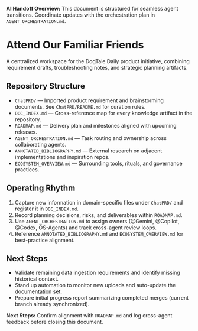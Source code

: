 <!-- AI Handoff Header -->
**AI Handoff Overview:** This document is structured for seamless agent transitions. Coordinate updates with the orchestration plan in `AGENT_ORCHESTRATION.md`.
<!-- /AI Handoff Header -->

# Attend Our Familiar Friends

A centralized workspace for the DogTale Daily product initiative, combining requirement drafts, troubleshooting notes, and strategic planning artifacts.

## Repository Structure

- `ChatPRD/` — Imported product requirement and brainstorming documents. See `ChatPRD/README.md` for curation rules.
- `DOC_INDEX.md` — Cross-reference map for every knowledge artifact in the repository.
- `ROADMAP.md` — Delivery plan and milestones aligned with upcoming releases.
- `AGENT_ORCHESTRATION.md` — Task routing and ownership across collaborating agents.
- `ANNOTATED_BIBLIOGRAPHY.md` — External research on adjacent implementations and inspiration repos.
- `ECOSYSTEM_OVERVIEW.md` — Surrounding tools, rituals, and governance practices.

## Operating Rhythm

1. Capture new information in domain-specific files under `ChatPRD/` and register it in `DOC_INDEX.md`.
2. Record planning decisions, risks, and deliverables within `ROADMAP.md`.
3. Use `AGENT_ORCHESTRATION.md` to assign owners (@Gemini, @Copilot, @Codex, OS-Agents) and track cross-agent review loops.
4. Reference `ANNOTATED_BIBLIOGRAPHY.md` and `ECOSYSTEM_OVERVIEW.md` for best-practice alignment.

## Next Steps

- Validate remaining data ingestion requirements and identify missing historical context.
- Stand up automation to monitor new uploads and auto-update the documentation set.
- Prepare initial progress report summarizing completed merges (current branch already synchronized).

<!-- AI Handoff Footer -->
**Next Steps:** Confirm alignment with `ROADMAP.md` and log cross-agent feedback before closing this document.
<!-- /AI Handoff Footer -->

